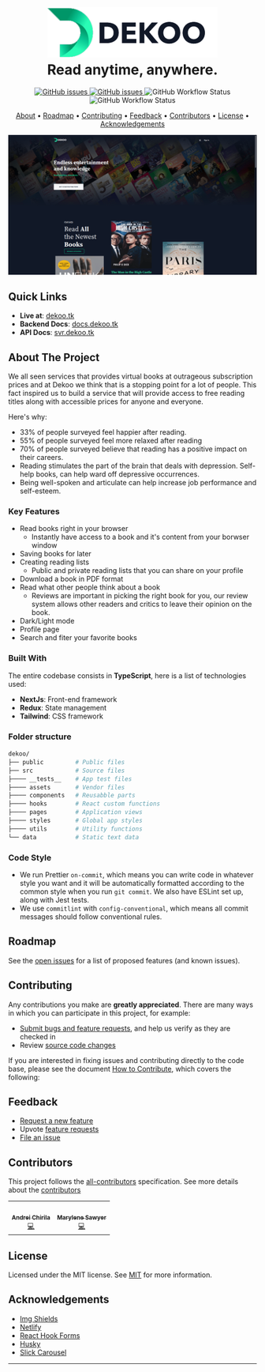 <h1 align="center">
  <br>
  <a href="http://www.dekoo.tk">
    <img src="./src/assets/images/logo-dark.png" alt="Dekoo branding" width="345">
  </a>
  <br />
  Read anytime, anywhere.
  <br />
</h1>

<p align="center">
  <a href="https://app.netlify.com/sites/dekoo/deploys">
    <img alt="GitHub issues" src="https://api.netlify.com/api/v1/badges/f3334933-5224-4b84-afe5-5de7c0d0aecb/deploy-status">
  </a>
  <a href="https://github.com/chingu-voyages/v33-bears-team-15/issues">
    <img alt="GitHub issues" src="https://img.shields.io/github/issues/chingu-voyages/v33-bears-team-15">
  </a>
  <img alt="GitHub Workflow Status" src="https://img.shields.io/github/workflow/status/chingu-voyages/v33-bears-team-15/Test%20with%20jest?label=tests">
  <img alt="GitHub Workflow Status" src="https://img.shields.io/github/workflow/status/chingu-voyages/v33-bears-team-15/Linters?label=checks">
</p>

<p align="center">
  <a href="#about">About</a> •
  <a href="#roadmap">Roadmap</a> •
  <a href="#contributing">Contributing</a> •
  <a href="#feedback">Feedback</a> •
  <a href="#contributors">Contributors</a> •
  <a href="#license">License</a> •
  <a href="#acknowledgements">Acknowledgements</a>
</p>

![dekoo preview](./public/images/preview.png)

<!-- Links -->

## Quick Links

- **Live at**: [dekoo.tk](https://www.dekoo.tk/)
- **Backend Docs**: [docs.dekoo.tk](https://docs.dekoo.tk/)
- **API Docs**: [svr.dekoo.tk](http://svr.dekoo.tk/)

<!-- ABOUT THE PROJECT -->

## About The Project

We all seen services that provides virtual books at outrageous subscription prices and at Dekoo we think that is a stopping point for a lot of people. This fact inspired us to build a service that will provide access to free reading titles along with accessible prices for anyone and everyone.

Here's why:

- 33% of people surveyed feel happier after reading.
- 55% of people surveyed feel more relaxed after reading
- 70% of people surveyed believe that reading has a positive impact on their careers.
- Reading stimulates the part of the brain that deals with depression. Self-help books, can help ward off depressive occurrences.
- Being well-spoken and articulate can help increase job performance and self-esteem.

### Key Features

- Read books right in your browser
  - Instantly have access to a book and it's content from your borwser window
- Saving books for later
- Creating reading lists
  - Public and private reading lists that you can share on your profile
- Download a book in PDF format
- Read what other people think about a book
  - Reviews are important in picking the right book for you, our review system allows other readers and critics to leave their opinion on the book.
- Dark/Light mode
- Profile page
- Search and fiter your favorite books

### Built With

The entire codebase consists in **TypeScript**, here is a list of technologies used:

- **NextJs**: Front-end framework
- **Redux**: State management
- **Tailwind**: CSS framework

### Folder structure

```sh
dekoo/
├── public         # Public files
├── src            # Source files
├──── __tests__    # App test files
├──── assets       # Vendor files
├──── components   # Reusabble parts
├──── hooks        # React custom functions
├──── pages        # Application views
├──── styles       # Global app styles
├──── utils        # Utility functions
└── data           # Static text data
```

### Code Style

- We run Prettier `on-commit`, which means you can write code in whatever style you want and it will be automatically formatted according to the common style when you run `git commit`. We also have ESLint set up, along with Jest tests.
- We use `commitlint` with `config-conventional`, which means all commit messages should follow conventional rules.

<!-- ROADMAP -->

## Roadmap

See the [open issues](https://github.com/chingu-voyages/v33-bears-team-15/issues) for a list of proposed features (and known issues).

<!-- CONTRIBUTING -->

## Contributing

Any contributions you make are **greatly appreciated**. There are many ways in which you can participate in this project, for example:

- [Submit bugs and feature requests](https://github.com/chingu-voyages/v33-bears-team-15/issues/new/choose), and help us verify as they are checked in
- Review [source code changes](https://github.com/chingu-voyages/v33-bears-team-15/pulls)

If you are interested in fixing issues and contributing directly to the code base,
please see the document [How to Contribute](./CONTRIBUTING.md), which covers the following:

## Feedback

- [Request a new feature](CONTRIBUTING.md)
- Upvote [feature requests](https://github.com/chingu-voyages/v33-bears-team-15/labels/feature-request)
- [File an issue](https://github.com/chingu-voyages/v33-bears-team-15/issues/new/choose)

## Contributors

This project follows the [all-contributors](https://github.com/all-contributors/all-contributors) specification. See more details about the [contributors](https://github.com/chingu-voyages/v33-bears-team-15/graphs/contributors)

<!-- ALL-CONTRIBUTORS-LIST:START - Do not remove or modify this section -->
<!-- prettier-ignore-start -->
<!-- markdownlint-disable -->
<table>
  <tr>
    <td align="center"><a href="https://chirila.dev/"><img src="https://avatars.githubusercontent.com/u/31253154?v=4?s=80" width="80px;" alt=""/><br /><sub><b>Andrei Chirila</b></sub></a><br /><a href="https://github.com/v33-bears-team-15/dekoo/commits?author=Kerosz" title="Code">💻</a></td>
    <td align="center"><a href="http://www.marylene.tech/"><img src="https://avatars.githubusercontent.com/u/16859034?v=4?s=80" width="80px;" alt=""/><br /><sub><b>Marylene Sawyer</b></sub></a><br /><a href="https://github.com/v33-bears-team-15/dekoo/commits?author=Bluette1" title="Code">💻</a></td>
  </tr>
</table>

<!-- markdownlint-restore -->
<!-- prettier-ignore-end -->

<!-- ALL-CONTRIBUTORS-LIST:END -->

<!-- LICENSE -->

## License

Licensed under the MIT license. See [MIT](LICENSE.txt) for more information.

<!-- ACKNOWLEDGEMENTS -->

## Acknowledgements

- [Img Shields](https://shields.io)
- [Netlify](https://www.netlify.com/)
- [React Hook Forms](https://react-hook-form.com/)
- [Husky](https://typicode.github.io/husky/#/)
- [Slick Carousel](https://kenwheeler.github.io/slick)

---
